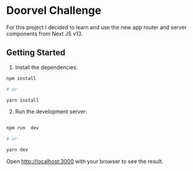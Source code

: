 # Doorvel Challenge
For this project I decided to learn and use the new app router and server components from Next JS v13.

## Getting Started

1. Install the dependencies:
```bash
npm install

# or

yarn install
```
2. Run the development server:

  

```bash

npm run  dev

# or

yarn dev

```

Open [http://localhost:3000](http://localhost:3000) with your browser to see the result.